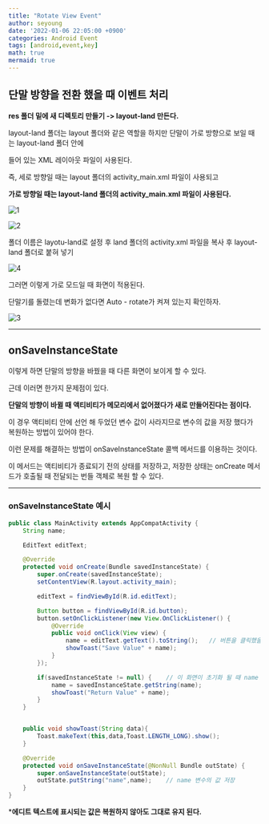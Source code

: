 ```yaml
---
title: "Rotate View Event"
author: seyoung
date: '2022-01-06 22:05:00 +0900'
categories: Android Event
tags: [android,event,key]
math: true
mermaid: true
---
```


## 단말 방향을 전환 했을 때 이벤트 처리

**res 폴더 밑에 새 디렉토리 만들기 -> layout-land 만든다.**

layout-land 폴더는 layout 폴더와 같은 역할을 하지만 단말이 가로 방향으로 보일 때는 layout-land 폴더 안에 

들어 있는 XML 레이아웃 파일이 사용된다.

즉, 세로 방향일 때는 layout 폴더의 activity_main.xml 파일이 사용되고 

**가로 방향일 때는 layout-land 폴더의 activity_main.xml 파일이 사용된다.**

![1](https://user-images.githubusercontent.com/54762273/148387647-a18f13d5-9378-414e-898e-83c1f014bd61.PNG)


![2](https://user-images.githubusercontent.com/54762273/148386837-bda87379-c66d-4a9d-8770-76a58f7d3773.PNG)

폴더 이름은 layotu-land로 설정 후 land 폴더의 activity.xml 파일을 복사 후 layout-land 폴더로 붙혀 넣기

![4](https://user-images.githubusercontent.com/54762273/148386973-5c773e10-271b-4d21-8f78-5707b7fda4ff.PNG)

그러면 이렇게 가로 모드일 때 화면이 적용된다.

단말기를 돌렸는데 변화가 없다면 Auto - rotate가 켜져 있는지 확인하자.

![3](https://user-images.githubusercontent.com/54762273/148387011-9e551cd8-1116-4cf3-9e9f-d71a061b8bc9.PNG)

---

## onSaveInstanceState

이렇게 하면 단말의 방향을 바꿨을 때 다른 화면이 보이게 할 수 있다.

근데 이러면 한가지 문제점이 있다.

**단말의 방향이 바뀔 때 액티비티가 메모리에서 없어졌다가 새로 만들어진다는 점이다.**

이 경우 액티비티 안에 선언 해 두었던 변수 값이 사라지므로 변수의 값을 저장 했다가 복원하는 방법이 있어야 한다.

이런 문제를 해결하는 방법이 onSaveInstanceState 콜백 메서드를 이용하는 것이다. 

이 메서드는 액티비티가 종료되기 전의 상태를 저장하고, 저장한 상태는 onCreate 메서드가 호출될 때 전달되는 번들 객체로 복원 할 수 있다.

---

### onSaveInstanceState 예시 

```java
public class MainActivity extends AppCompatActivity {
    String name;

    EditText editText;

    @Override
    protected void onCreate(Bundle savedInstanceState) {
        super.onCreate(savedInstanceState);
        setContentView(R.layout.activity_main);

        editText = findViewById(R.id.editText);

        Button button = findViewById(R.id.button);
        button.setOnClickListener(new View.OnClickListener() {
            @Override
            public void onClick(View view) {
                name = editText.getText().toString();   // 버튼을 클릭했을 때 사용자가 입력한 값을 name 변수에 할당
                showToast("Save Value" + name);
            }
        });

        if(savedInstanceState != null) {    // 이 화면이 초기화 될 때 name 변수의 값 복원
            name = savedInstanceState.getString(name);
            showToast("Return Value" + name);
        }
    }


    public void showToast(String data){
        Toast.makeText(this,data,Toast.LENGTH_LONG).show();
    }

    @Override
    protected void onSaveInstanceState(@NonNull Bundle outState) {
        super.onSaveInstanceState(outState);
        outState.putString("name",name);    // name 변수의 값 저장
    }   
}

```

***에디트 텍스트에 표시되는 값은 복원하지 않아도 그대로 유지 된다.**